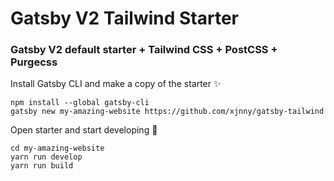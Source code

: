 # Gatsby V2 Tailwind Starter

### Gatsby V2 default starter + Tailwind CSS + PostCSS + Purgecss 

Install Gatsby CLI and make a copy of the starter ✨

```
npm install --global gatsby-cli
gatsby new my-amazing-website https://github.com/xjnny/gatsby-tailwind
```

Open starter and start developing 🤙

```
cd my-amazing-website
yarn run develop
yarn run build
```

